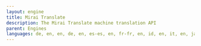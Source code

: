 ```yaml
---
layout: engine
title: Mirai Translate
description: The Mirai Translate machine translation API
parent: Engines
languages: de, en, en, de, en, es-es, en, fr-fr, en, id, en, it, en, ja, en, ko, en, pt-pt, en, ru, en, th, en, vi, en, zh-cn, en, zh-tw, es-es, en, fr-fr, en, id, en, it, en, ja, en, ko, en, pt-pt, en, ru, en, th, en, vi, en, zh-cn, en, zh-tw, en
---
```


